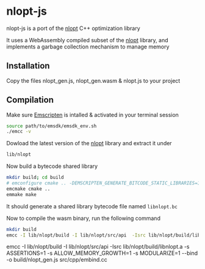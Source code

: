 # nlopt-js

nlopt-js is a port of the [nlopt](https://nlopt.readthedocs.io/en/latest/) C++ optimization library

It uses a WebAssembly compiled subset of the [nlopt](https://nlopt.readthedocs.io/en/latest/) library, and implements a garbage collection mechanism to manage memory

## Installation

Copy the files nlopt_gen.js, nlopt_gen.wasm & nlopt.js to your project

## Compilation

Make sure [Emscripten](https://emscripten.org/docs/getting_started/Tutorial.html) is intalled & activated in your terminal session

```bash
source path/to/emsdk/emsdk_env.sh
./emcc -v
```

Dowload the latest version of the [nlopt](https://github.com/stevengj/nlopt) library and extract it under

```bash
lib/nlopt
```

Now build a bytecode shared library

```bash
mkdir build; cd build
# emconfigure cmake .. -DEMSCRIPTEN_GENERATE_BITCODE_STATIC_LIBRARIES=1
emcmake cmake ..
emmake make
```

It should generate a shared library bytecode file named `libnlopt.bc`

Now to compile the wasm binary, run the following command

```bash
mkdir build
emcc -I lib/nlopt/build -I lib/nlopt/src/api  -Isrc lib/nlopt/build/libnlopt.a -s DISABLE_EXCEPTION_CATCHING=0 -s ASSERTIONS=0 -O3 -s ALLOW_MEMORY_GROWTH=1 -s MODULARIZE=1 --bind -o build/nlopt_gen.js src/cpp/embind.cc 
```

emcc -I lib/nlopt/build -I lib/nlopt/src/api  -Isrc lib/nlopt/build/libnlopt.a -s ASSERTIONS=1 -s ALLOW_MEMORY_GROWTH=1 -s MODULARIZE=1 --bind -o build/nlopt_gen.js src/cpp/embind.cc 